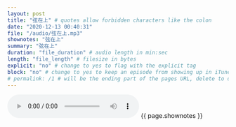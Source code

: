 ```yaml
---
layout: post
title: "弦在上" # quotes allow forbidden characters like the colon
date: "2020-12-13 00:40:31"
file: "/audio/弦在上.mp3"
shownotes: "弦在上"
summary: "弦在上"
duration: "file_duration" # audio length in min:sec
length: "file_length" # filesize in bytes
explicit: "no" # change to yes to flag with the explicit tag
block: "no" # change to yes to keep an episode from showing up in iTunes
# permalink: /1 # will be the ending part of the pages URL, delete to default to the title
---
```


<audio controls>
<source src="{{site.url}}{{site.baseurl}}{{ page.file }}" type="audio/x-mp3">
Your browser does not support the audio element.
</audio>
{{ page.shownotes }}
